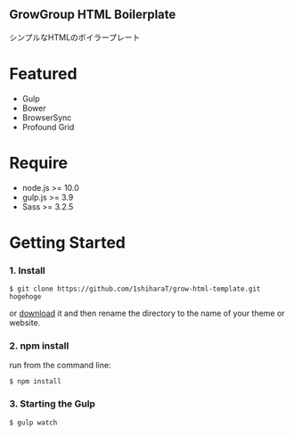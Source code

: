 ## GrowGroup HTML Boilerplate

シンプルなHTMLのボイラープレート

# Featured

* Gulp
* Bower
* BrowserSync
* Profound Grid

# Require

* node.js >= 10.0
* gulp.js >= 3.9
* Sass >= 3.2.5

# Getting Started

### 1. Install

	$ git clone https://github.com/1shiharaT/grow-html-template.git hogehoge

or [download](https://github.com/1shiharaT/grow-html-boilerplate/archive/master.zip) it and then rename the directory to the name of your theme or website.

### 2. npm install

run from the command line:

	$ npm install

### 3. Starting the Gulp

	$ gulp watch
